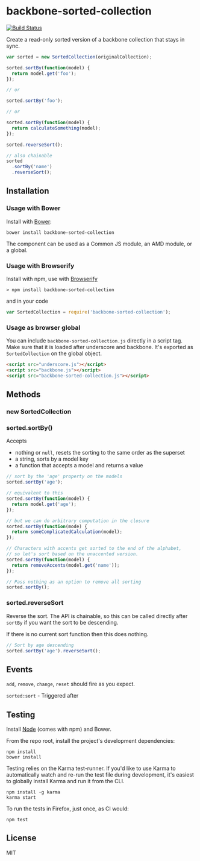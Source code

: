 # backbone-sorted-collection

[![Build Status](https://secure.travis-ci.org/user/backbone-sorted-collection.png?branch=master)](http://travis-ci.org/user/backbone-sorted-collection)

Create a read-only sorted version of a backbone collection that stays in sync.

```javascript
var sorted = new SortedCollection(originalCollection);

sorted.sortBy(function(model) {
  return model.get('foo');
});

// or

sorted.sortBy('foo');

// or

sorted.sortBy(function(model) {
  return calculateSomething(model);
});

sorted.reverseSort();

// also chainable
sorted
  .sortBy('name')
  .reverseSort();
```

## Installation

### Usage with Bower

Install with [Bower](http://bower.io):

```
bower install backbone-sorted-collection
```

The component can be used as a Common JS module, an AMD module, or a global.

### Usage with Browserify

Install with npm, use with [Browserify](http://browserify.org/)

```
> npm install backbone-sorted-collection
```

and in your code

```javascript
var SortedCollection = require('backbone-sorted-collection');
```

### Usage as browser global

You can include `backbone-sorted-collection.js` directly in a script tag. Make 
sure that it is loaded after underscore and backbone. It's exported as `SortedCollection`
on the global object.

```HTML
<script src="underscore.js"></script>
<script src="backbone.js"></script>
<script src="backbone-sorted-collection.js"></script>
```

## Methods

### new SortedCollection

### sorted.sortBy()

Accepts
- nothing or `null`, resets the sorting to the same order as the superset
- a string, sorts by a model key
- a function that accepts a model and returns a value

```javascript
// sort by the 'age' property on the models
sorted.sortBy('age');

// equivalent to this
sorted.sortBy(function(model) {
  return model.get('age');
});

// but we can do arbitrary computation in the closure
sorted.sortBy(function(mode) {
  return someComplicatedCalculation(model);
});

// Characters with accents get sorted to the end of the alphabet, 
// so let's sort based on the unaccented version.
sorted.sortBy(function(model) {
  return removeAccents(model.get('name'));
});

// Pass nothing as an option to remove all sorting
sorted.sortBy();
```

### sorted.reverseSort

Reverse the sort. The API is chainable, so this can be called directly
after `sortBy` if you want the sort to be descending.

If there is no current sort function then this does nothing.

```javascript
// Sort by age descending
sorted.sortBy('age').reverseSort();
```

## Events

`add`, `remove`, `change`, `reset` should fire as you expect.

`sorted:sort` - Triggered after

## Testing

Install [Node](http://nodejs.org) (comes with npm) and Bower.

From the repo root, install the project's development dependencies:

```
npm install
bower install
```

Testing relies on the Karma test-runner. If you'd like to use Karma to
automatically watch and re-run the test file during development, it's easiest
to globally install Karma and run it from the CLI.

```
npm install -g karma
karma start
```

To run the tests in Firefox, just once, as CI would:

```
npm test
```

## License

MIT

